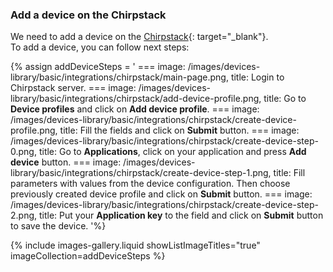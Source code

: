 ### Add a device on the Chirpstack

We need to add a device on the [Chirpstack](https://chirpstack.io){: target="_blank"}.   
To add a device, you can follow next steps:

{% assign addDeviceSteps = '
    ===
        image: /images/devices-library/basic/integrations/chirpstack/main-page.png,
        title: Login to Chirpstack server.
    ===
        image: /images/devices-library/basic/integrations/chirpstack/add-device-profile.png,
        title: Go to **Device profiles** and click on **Add device profile**.
    ===
        image: /images/devices-library/basic/integrations/chirpstack/create-device-profile.png,
        title: Fill the fields and click on **Submit** button.
    ===
        image: /images/devices-library/basic/integrations/chirpstack/create-device-step-0.png,
        title: Go to **Applications**, click on your application and press **Add device** button.
    ===
        image: /images/devices-library/basic/integrations/chirpstack/create-device-step-1.png,
        title: Fill parameters with values from the device configuration. Then choose previously created device profile and click on **Submit** button.
    ===
        image: /images/devices-library/basic/integrations/chirpstack/create-device-step-2.png,
        title: Put your **Application key** to the field and click on **Submit** button to save the device.
'%}

{% include images-gallery.liquid showListImageTitles="true" imageCollection=addDeviceSteps %}


